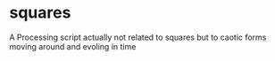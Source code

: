 # squares
A Processing script actually not related to squares but to caotic forms moving around and evoling in time
